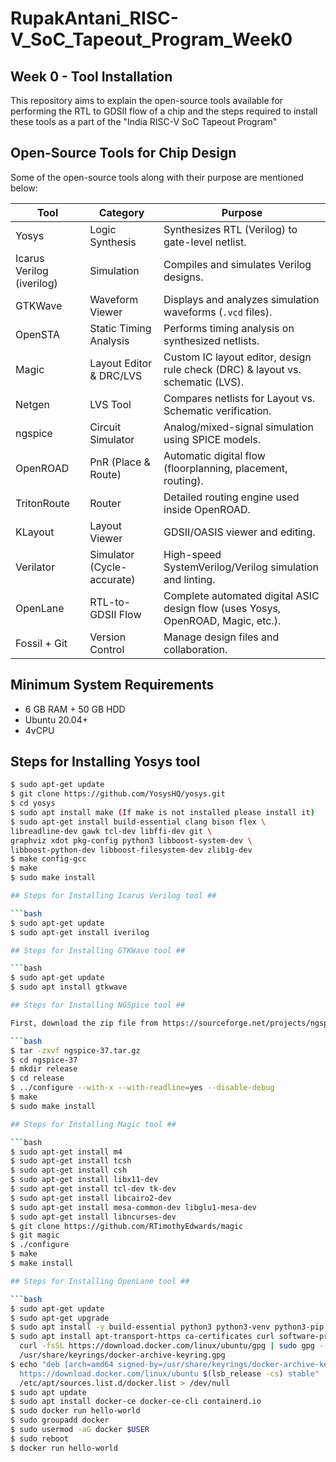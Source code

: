 # RupakAntani_RISC-V_SoC_Tapeout_Program_Week0
## Week 0 - Tool Installation

This repository aims to explain the open-source tools available for performing the RTL to GDSII flow of a chip and the steps required to install these tools as a part of the "India RISC-V SoC Tapeout Program"

## Open-Source Tools for Chip Design ##

Some of the open-source tools along with their purpose are mentioned below:

| Tool         | Category                 | Purpose                                                                 |
|--------------|--------------------------|-------------------------------------------------------------------------|
| Yosys        | Logic Synthesis          | Synthesizes RTL (Verilog) to gate-level netlist.                        |
| Icarus Verilog (iverilog) | Simulation               | Compiles and simulates Verilog designs.                                |
| GTKWave      | Waveform Viewer          | Displays and analyzes simulation waveforms (`.vcd` files).              |
| OpenSTA      | Static Timing Analysis   | Performs timing analysis on synthesized netlists.                       |
| Magic        | Layout Editor & DRC/LVS  | Custom IC layout editor, design rule check (DRC) & layout vs. schematic (LVS). |
| Netgen       | LVS Tool                 | Compares netlists for Layout vs. Schematic verification.                 |
| ngspice      | Circuit Simulator        | Analog/mixed-signal simulation using SPICE models.                       |
| OpenROAD     | PnR (Place & Route)      | Automatic digital flow (floorplanning, placement, routing).              |
| TritonRoute  | Router                   | Detailed routing engine used inside OpenROAD.                            |
| KLayout      | Layout Viewer            | GDSII/OASIS viewer and editing.                                          |
| Verilator    | Simulator (Cycle-accurate)| High-speed SystemVerilog/Verilog simulation and linting.                 |
| OpenLane     | RTL-to-GDSII Flow        | Complete automated digital ASIC design flow (uses Yosys, OpenROAD, Magic, etc.). |
| Fossil + Git | Version Control          | Manage design files and collaboration.                                   |

## Minimum System Requirements ##

- 6 GB RAM + 50 GB HDD
- Ubuntu 20.04+
- 4vCPU

## Steps for Installing Yosys tool ##

```bash
$ sudo apt-get update
$ git clone https://github.com/YosysHQ/yosys.git
$ cd yosys
$ sudo apt install make (If make is not installed please install it)
$ sudo apt-get install build-essential clang bison flex \
libreadline-dev gawk tcl-dev libffi-dev git \
graphviz xdot pkg-config python3 libboost-system-dev \
libboost-python-dev libboost-filesystem-dev zlib1g-dev
$ make config-gcc
$ make
$ sudo make install

## Steps for Installing Icarus Verilog tool ##

```bash
$ sudo apt-get update
$ sudo apt-get install iverilog

## Steps for Installing GTKWave tool ##

```bash
$ sudo apt-get update
$ sudo apt install gtkwave

## Steps for Installing NGSpice tool ##

First, download the zip file from https://sourceforge.net/projects/ngspice/files/ and then run the following commands:

```bash
$ tar -zxvf ngspice-37.tar.gz
$ cd ngspice-37
$ mkdir release
$ cd release
$ ../configure --with-x --with-readline=yes --disable-debug
$ make
$ sudo make install

## Steps for Installing Magic tool ##

```bash
$ sudo apt-get install m4
$ sudo apt-get install tcsh
$ sudo apt-get install csh
$ sudo apt-get install libx11-dev
$ sudo apt-get install tcl-dev tk-dev
$ sudo apt-get install libcairo2-dev
$ sudo apt-get install mesa-common-dev libglu1-mesa-dev
$ sudo apt-get install libncurses-dev
$ git clone https://github.com/RTimothyEdwards/magic
$ git magic
$ ./configure
$ make
$ make install

## Steps for Installing OpenLane tool ##

```bash
$ sudo apt-get update
$ sudo apt-get upgrade
$ sudo apt install -y build-essential python3 python3-venv python3-pip make git
$ sudo apt install apt-transport-https ca-certificates curl software-properties-common
  curl -fsSL https://download.docker.com/linux/ubuntu/gpg | sudo gpg --dearmor -o
  /usr/share/keyrings/docker-archive-keyring.gpg
$ echo "deb [arch=amd64 signed-by=/usr/share/keyrings/docker-archive-keyring.gpg]
  https://download.docker.com/linux/ubuntu $(lsb_release -cs) stable" | sudo tee
  /etc/apt/sources.list.d/docker.list > /dev/null
$ sudo apt update
$ sudo apt install docker-ce docker-ce-cli containerd.io
$ sudo docker run hello-world
$ sudo groupadd docker
$ sudo usermod -aG docker $USER
$ sudo reboot
$ docker run hello-world
